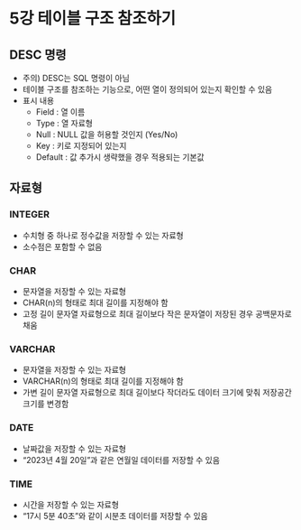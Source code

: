 # 5강 테이블 구조 참조하기

## DESC 명령

- 주의) DESC는 SQL 명령이 아님
- 테이블 구조를 참조하는 기능으로, 어떤 열이 정의되어 있는지 확인할 수 있음
- 표시 내용
    - Field : 열 이름
    - Type : 열 자료형
    - Null : NULL 값을 허용할 것인지 (Yes/No)
    - Key : 키로 지정되어 있는지
    - Default : 값 추가시 생략했을 경우 적용되는 기본값

## 자료형

### INTEGER

- 수치형 중 하나로 정수값을 저장할 수 있는 자료형
- 소수점은 포함할 수 없음

### CHAR

- 문자열을 저장할 수 있는 자료형
- CHAR(n)의 형태로 최대 길이를 지정해야 함
- 고정 길이 문자열 자료형으로 최대 길이보다 작은 문자열이 저장된 경우 공백문자로 채움

### VARCHAR

- 문자열을 저장할 수 있는 자료형
- VARCHAR(n)의 형태로 최대 길이를 지정해야 함
- 가변 길이 문자열 자료형으로 최대 길이보다 작더라도 데이터 크기에 맞춰 저장공간 크기를 변경함

### DATE

- 날짜값을 저장할 수 있는 자료형
- “2023년 4월 20일”과 같은 연월일 데이터를 저장할 수 있음

### TIME

- 시간을 저장할 수 있는 자료형
- “17시 5분 40초”와 같이 시분초 데이터를 저장할 수 있음
